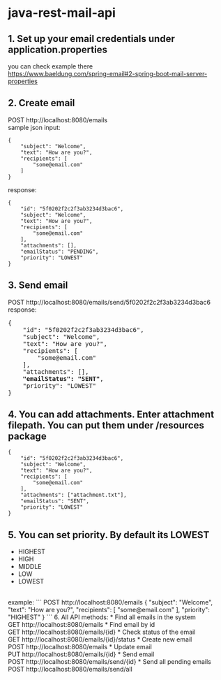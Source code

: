 # java-rest-mail-api

## 1. Set up your email credentials under application.properties
you can check example there\
https://www.baeldung.com/spring-email#2-spring-boot-mail-server-properties

## 2. Create email
POST http://localhost:8080/emails
</br>
sample json input:
```
{
    "subject": "Welcome",
    "text": "How are you?",
    "recipients": [
    	"some@email.com"
    ]
}
```
response:
```
{
    "id": "5f0202f2c2f3ab3234d3bac6",
    "subject": "Welcome",
    "text": "How are you?",
    "recipients": [
        "some@email.com"
    ],
    "attachments": [],
    "emailStatus": "PENDING",
    "priority": "LOWEST"
}
```
## 3. Send email
POST http://localhost:8080/emails/send/5f0202f2c2f3ab3234d3bac6
</br>
response:
<pre>
{
    "id": "5f0202f2c2f3ab3234d3bac6",
    "subject": "Welcome",
    "text": "How are you?",
    "recipients": [
        "some@email.com"
    ],
    "attachments": [],
    <b>"emailStatus": "SENT"</b>,
    "priority": "LOWEST"
}
</pre>
## 4. You can add attachments. Enter attachment filepath. You can put them under /resources package
```
{
    "id": "5f0202f2c2f3ab3234d3bac6",
    "subject": "Welcome",
    "text": "How are you?",
    "recipients": [
        "some@email.com"
    ],
    "attachments": ["attachment.txt"],
    "emailStatus": "SENT",
    "priority": "LOWEST"
}
```
## 5. You can set priority. By default its LOWEST
* HIGHEST
* HIGH
* MIDDLE
* LOW
* LOWEST
</br>
example:
```
POST http://localhost:8080/emails
{
    "subject": "Welcome",
    "text": "How are you?",
    "recipients": [
    	"some@email.com"
    ],
    "priority": "HIGHEST"
}
```
6. All API methods:
* Find all emails in the system
</br>
GET http://localhost:8080/emails
* Find email by id
</br>
GET http://localhost:8080/emails/{id}
* Check status of the email
</br>
GET http://localhost:8080/emails/{id}/status
* Create new email
</br>
POST http://localhost:8080/emails
* Update email
</br>
PUT http://localhost:8080/emails/{id}
* Send email
</br>
POST http://localhost:8080/emails/send/{id}
* Send all pending emails
</br>
POST http://localhost:8080/emails/send/all
